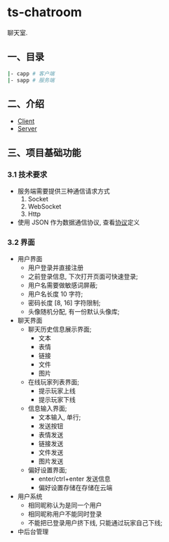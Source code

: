 # ts-chatroom

聊天室.

## 一、目录

```bash
|- capp # 客户端
|- sapp # 服务端
```

## 二、介绍

* [Client](./capp/README.md)
* [Server](./sapp/README.md)

## 三、项目基础功能

### 3.1 技术要求

* 服务端需要提供三种通信请求方式
    1. Socket
    2. WebSocket
    3. Http
* 使用 JSON 作为数据通信协议, 查看[协议](./PROTOCOL.md)定义

### 3.2 界面

* 用户界面
    * 用户登录并直接注册
    * 之前登录信息, 下次打开页面可快速登录;
    * 用户名需要做敏感词屏蔽;
    * 用户名长度 10 字符;
    * 密码长度 [8, 16] 字符限制;
    * 头像随机分配, 有一份默认头像库;
* 聊天界面
    * 聊天历史信息展示界面;
        * 文本
        * 表情
        * 链接
        * 文件
        * 图片
    * 在线玩家列表界面;
        * 提示玩家上线
        * 提示玩家下线
    * 信息输入界面;
        * 文本输入, 单行;
        * 发送按钮
        * 表情发送
        * 链接发送
        * 文件发送
        * 图片发送
    * 偏好设置界面;
        * enter/ctrl+enter 发送信息
        * 偏好设置存储在存储在云端
* 用户系统
    * 相同昵称认为是同一个用户
    * 相同昵称用户不能同时登录
    * 不能把已登录用户挤下线, 只能通过玩家自己下线;
* 中后台管理
